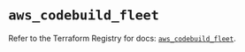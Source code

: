 # `aws_codebuild_fleet`

Refer to the Terraform Registry for docs: [`aws_codebuild_fleet`](https://registry.terraform.io/providers/hashicorp/aws/5.93.0/docs/resources/codebuild_fleet).
